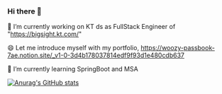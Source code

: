 ### Hi there 👋 
🔭 I’m currently working on KT ds as FullStack Engineer of "https://bigsight.kt.com/"

😄 Let me introduce myself with my portfolio, https://woozy-passbook-7ae.notion.site/_v1-0-3d4b178037814edf9f93d1e480cdb637

🌱 I’m currently learning SpringBoot and MSA

<!--
**carnival77/carnival77** is a ✨ _special_ ✨ repository because its `README.md` (this file) appears on your GitHub profile.

Here are some ideas to get you started:

- 🔭 I’m currently working on ...
- 🌱 I’m currently learning ...
- 👯 I’m looking to collaborate on ...
- 🤔 I’m looking for help with ...
- 💬 Ask me about ...
- 📫 How to reach me: ...
- 😄 Pronouns: ...
- ⚡ Fun fact: ...
-->
[![Anurag's GitHub stats](https://github-readme-stats.vercel.app/api?username=carnival77)](https://github.com/anuraghazra/github-readme-stats)

